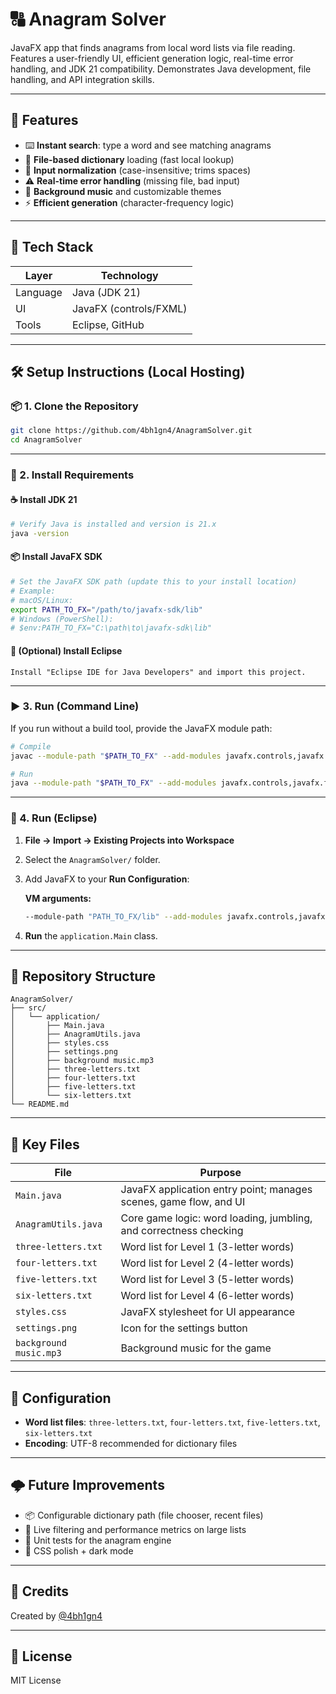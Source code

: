 # 🔠 Anagram Solver

JavaFX app that finds anagrams from local word lists via file reading. Features a user-friendly UI, efficient generation logic, real-time error handling, and JDK 21 compatibility. Demonstrates Java development, file handling, and API integration skills.

---

## 🚀 Features

- ⌨️ **Instant search**: type a word and see matching anagrams
- 📁 **File-based dictionary** loading (fast local lookup)
- 🧼 **Input normalization** (case-insensitive; trims spaces)
- ⚠️ **Real-time error handling** (missing file, bad input)
- 🎵 **Background music** and customizable themes
- ⚡ **Efficient generation** (character-frequency logic)

---

## 🧱 Tech Stack

| Layer     | Technology              |
|-----------|-------------------------|
| Language  | Java (JDK 21)           |
| UI        | JavaFX (controls/FXML)  |
| Tools     | Eclipse, GitHub         |

---

## 🛠️ Setup Instructions (Local Hosting)

### 📦 1. Clone the Repository

```bash
git clone https://github.com/4bh1gn4/AnagramSolver.git
cd AnagramSolver
```

---

### 🧪 2. Install Requirements

#### ☕ Install JDK 21

```bash
# Verify Java is installed and version is 21.x
java -version
```

#### 📦 Install JavaFX SDK

```bash
# Set the JavaFX SDK path (update this to your install location)
# Example:
# macOS/Linux:
export PATH_TO_FX="/path/to/javafx-sdk/lib"
# Windows (PowerShell):
# $env:PATH_TO_FX="C:\path\to\javafx-sdk\lib"
```

#### 🧰 (Optional) Install Eclipse

```text
Install "Eclipse IDE for Java Developers" and import this project.
```

---

### ▶️ 3. Run (Command Line)

If you run without a build tool, provide the JavaFX module path:

```bash
# Compile
javac --module-path "$PATH_TO_FX" --add-modules javafx.controls,javafx.fxml -d out $(find src -name "*.java")

# Run
java --module-path "$PATH_TO_FX" --add-modules javafx.controls,javafx.fxml -cp out application.Main
```

---

### 🧩 4. Run (Eclipse)

1. **File → Import → Existing Projects into Workspace**  
2. Select the `AnagramSolver/` folder.  
3. Add JavaFX to your **Run Configuration**:  

   **VM arguments:**
   ```bash
   --module-path "PATH_TO_FX/lib" --add-modules javafx.controls,javafx.fxml
   ```
4. **Run** the `application.Main` class.

---

## 📁 Repository Structure

```
AnagramSolver/
├── src/
│   └── application/
│       ├── Main.java
│       ├── AnagramUtils.java
│       ├── styles.css
│       ├── settings.png
│       ├── background music.mp3
│       ├── three-letters.txt
│       ├── four-letters.txt
│       ├── five-letters.txt
│       └── six-letters.txt
└── README.md
```

---

## 🧠 Key Files

| File                      | Purpose                                                            |
|---------------------------|--------------------------------------------------------------------|
| `Main.java`               | JavaFX application entry point; manages scenes, game flow, and UI  |
| `AnagramUtils.java`       | Core game logic: word loading, jumbling, and correctness checking  |
| `three-letters.txt`       | Word list for Level 1 (3-letter words)                             |
| `four-letters.txt`        | Word list for Level 2 (4-letter words)                             |
| `five-letters.txt`        | Word list for Level 3 (5-letter words)                             |
| `six-letters.txt`         | Word list for Level 4 (6-letter words)                             |
| `styles.css`              | JavaFX stylesheet for UI appearance                                |
| `settings.png`            | Icon for the settings button                                       |
| `background music.mp3`    | Background music for the game                                      |

---

## 🔐 Configuration

- **Word list files**: `three-letters.txt`, `four-letters.txt`, `five-letters.txt`, `six-letters.txt`  
- **Encoding**: UTF-8 recommended for dictionary files

---

## 🌩️ Future Improvements

- 📦 Configurable dictionary path (file chooser, recent files)
- 🔎 Live filtering and performance metrics on large lists
- 🧪 Unit tests for the anagram engine
- 🎨 CSS polish + dark mode

---

## 🙌 Credits

Created by [@4bh1gn4](https://github.com/4bh1gn4)

---

## 📜 License

MIT License
